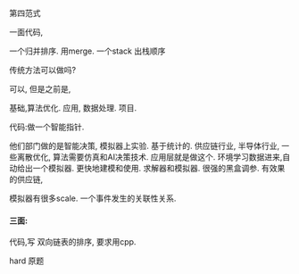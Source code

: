 第四范式

一面代码, 

一个归并排序.  用merge. 一个stack 出栈顺序



传统方法可以做吗?

可以, 但是之前是,  

基础,算法优化. 应用, 数据处理. 项目. 

代码:做一个智能指针.

他们部门做的是智能决策, 模拟器上实验. 基于统计的. 供应链行业, 半导体行业, 一些离散优化, 算法需要仿真和AI决策技术. 应用层就是做这个.  环境学习数据进来,自动给出一个模拟器.    更快地建模和使用. 求解器和模拟器.  很强的黑盒调参.  有效果的供应链, 

模拟器有很多scale. 一个事件发生的关联性关系. 

#### 三面:

代码,写  双向链表的排序, 要求用cpp.

hard 原题
